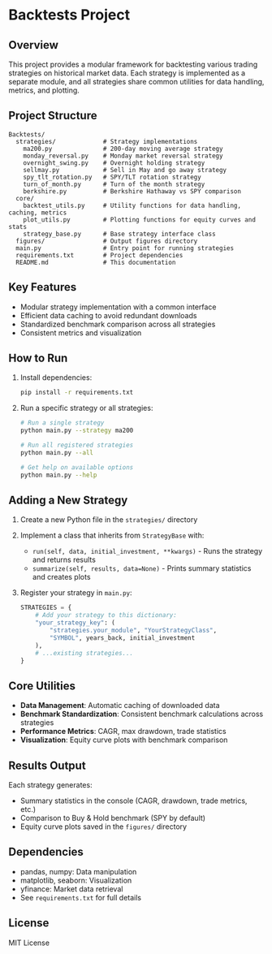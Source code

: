 # Backtests Project

## Overview
This project provides a modular framework for backtesting various trading strategies on historical market data. Each strategy is implemented as a separate module, and all strategies share common utilities for data handling, metrics, and plotting.

## Project Structure
```
Backtests/
  strategies/             # Strategy implementations
    ma200.py              # 200-day moving average strategy
    monday_reversal.py    # Monday market reversal strategy
    overnight_swing.py    # Overnight holding strategy
    sellmay.py            # Sell in May and go away strategy
    spy_tlt_rotation.py   # SPY/TLT rotation strategy
    turn_of_month.py      # Turn of the month strategy
    berkshire.py          # Berkshire Hathaway vs SPY comparison
  core/
    backtest_utils.py     # Utility functions for data handling, caching, metrics
    plot_utils.py         # Plotting functions for equity curves and stats
    strategy_base.py      # Base strategy interface class
  figures/                # Output figures directory
  main.py                 # Entry point for running strategies
  requirements.txt        # Project dependencies
  README.md               # This documentation
```

## Key Features
- Modular strategy implementation with a common interface
- Efficient data caching to avoid redundant downloads
- Standardized benchmark comparison across all strategies
- Consistent metrics and visualization

## How to Run
1. Install dependencies:
   ```bash
   pip install -r requirements.txt
   ```
2. Run a specific strategy or all strategies:
   ```bash
   # Run a single strategy
   python main.py --strategy ma200
   
   # Run all registered strategies
   python main.py --all
   
   # Get help on available options
   python main.py --help
   ```

## Adding a New Strategy
1. Create a new Python file in the `strategies/` directory
2. Implement a class that inherits from `StrategyBase` with:
   - `run(self, data, initial_investment, **kwargs)` - Runs the strategy and returns results
   - `summarize(self, results, data=None)` - Prints summary statistics and creates plots

3. Register your strategy in `main.py`:
   ```python
   STRATEGIES = {
       # Add your strategy to this dictionary:
       "your_strategy_key": (
           "strategies.your_module", "YourStrategyClass", 
           "SYMBOL", years_back, initial_investment
       ),
       # ...existing strategies...
   }
   ```

## Core Utilities
- **Data Management**: Automatic caching of downloaded data
- **Benchmark Standardization**: Consistent benchmark calculations across strategies
- **Performance Metrics**: CAGR, max drawdown, trade statistics
- **Visualization**: Equity curve plots with benchmark comparison

## Results Output
Each strategy generates:
- Summary statistics in the console (CAGR, drawdown, trade metrics, etc.)
- Comparison to Buy & Hold benchmark (SPY by default)
- Equity curve plots saved in the `figures/` directory

## Dependencies
- pandas, numpy: Data manipulation
- matplotlib, seaborn: Visualization
- yfinance: Market data retrieval
- See `requirements.txt` for full details

## License
MIT License 